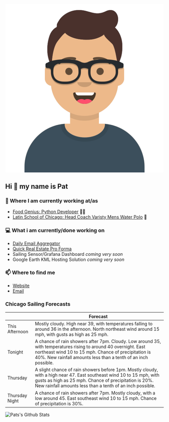 [![Social banner for p-j-falconer](https://raw.githubusercontent.com/P-J-FALCONER/P-J-FALCONER/master/assets/avataaars.svg)](https://patfalconer.com/)
## Hi :wave: my name is Pat

### 💼 Where I am currently working at/as
- [Food Genius: Python Developer](https://getfoodgenius.com/) 🍔🐍
- [Latin School of Chicago: Head Coach Varisty Mens Water Polo](https://www.latinschool.org/) 🤽


### 💻 What i am currently/done working on
 - [Daily Email Aggregator](https://github.com/P-J-FALCONER/dott_daily_mail)
 - [Quick Real Estate Pro Forma](https://github.com/P-J-FALCONER/henry)
 - Sailing Sensor/Grafana Dashboard *coming very soon*
 - Google Earth KML Hosting Solution *coming very soon*

### 📫 Where to find me
 - [Website](https://patfalconer.com/)
 - [Email](mailto:patrick.j.falconer@gmail.com)


### Chicago Sailing Forecasts
|   | Forecast  |
|---|---|
| This Afternoon | Mostly cloudy. High near 39, with temperatures falling to around 36 in the afternoon. North northeast wind around 15 mph, with gusts as high as 25 mph. |
| Tonight | A chance of rain showers after 7pm. Cloudy. Low around 35, with temperatures rising to around 40 overnight. East northeast wind 10 to 15 mph. Chance of precipitation is 40%. New rainfall amounts less than a tenth of an inch possible. |
| Thursday | A slight chance of rain showers before 1pm. Mostly cloudy, with a high near 47. East southeast wind 10 to 15 mph, with gusts as high as 25 mph. Chance of precipitation is 20%. New rainfall amounts less than a tenth of an inch possible. |
| Thursday Night | A chance of rain showers after 7pm. Mostly cloudy, with a low around 45. East southeast wind 10 to 15 mph. Chance of precipitation is 30%. |

![Pats's Github Stats](https://github-readme-stats.vercel.app/api?username=p-j-falconer&show_icons=true&theme=radical)
